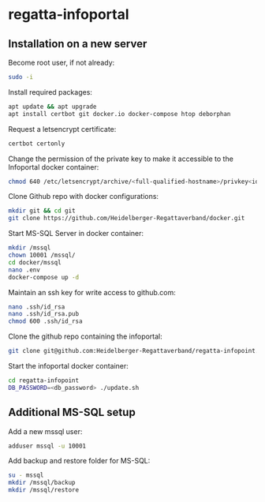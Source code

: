 # regatta-infoportal

## Installation on a new server

Become root user, if not already:
```bash
sudo -i
```

Install required packages:
```bash
apt update && apt upgrade
apt install certbot git docker.io docker-compose htop deborphan
```

Request a letsencrypt certificate:
```bash
certbot certonly
```

Change the permission of the private key to make it accessible to the Infoportal docker container:
```bash
chmod 640 /etc/letsencrypt/archive/<full-qualified-hostname>/privkey<id>.pem
```

Clone Github repo with docker configurations:
```bash
mkdir git && cd git
git clone https://github.com/Heidelberger-Regattaverband/docker.git
```

Start MS-SQL Server in docker container:
```bash
mkdir /mssql
chown 10001 /mssql/
cd docker/mssql
nano .env
docker-compose up -d
```

Maintain an ssh key for write access to github.com:
```bash
nano .ssh/id_rsa
nano .ssh/id_rsa.pub
chmod 600 .ssh/id_rsa
```

Clone the github repo containing the infoportal:
```bash
git clone git@github.com:Heidelberger-Regattaverband/regatta-infopoint.git
```

Start the infoportal docker container:
```bash
cd regatta-infopoint
DB_PASSWORD=<db_password> ./update.sh
```

## Additional MS-SQL setup

Add a new mssql user:
```bash
adduser mssql -u 10001
```

Add backup and restore folder for MS-SQL:
```bash
su - mssql
mkdir /mssql/backup
mkdir /mssql/restore
```
